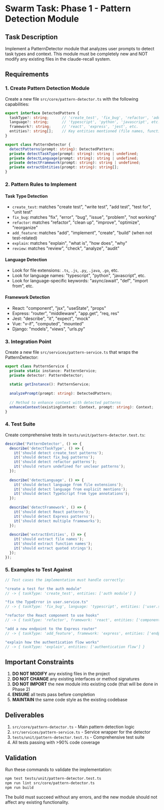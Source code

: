 # Swarm Task: Phase 1 - Pattern Detection Module

## Task Description
Implement a PatternDetector module that analyzes user prompts to detect task types and context. This module must be completely new and NOT modify any existing files in the claude-recall system.

## Requirements

### 1. Create Pattern Detection Module
Create a new file `src/core/pattern-detector.ts` with the following capabilities:

```typescript
export interface DetectedPattern {
  taskType?: string;      // 'create_test', 'fix_bug', 'refactor', 'add_feature', etc.
  language?: string;      // 'typescript', 'python', 'javascript', etc.
  framework?: string;     // 'react', 'express', 'jest', etc.
  entities?: string[];    // Key entities mentioned (file names, function names, etc.)
}

export class PatternDetector {
  detectPatterns(prompt: string): DetectedPattern;
  private detectTaskType(prompt: string): string | undefined;
  private detectLanguage(prompt: string): string | undefined;
  private detectFramework(prompt: string): string | undefined;
  private extractEntities(prompt: string): string[];
}
```

### 2. Pattern Rules to Implement

#### Task Type Detection
- `create_test`: matches "create test", "write test", "add test", "test for", "unit test"
- `fix_bug`: matches "fix", "error", "bug", "issue", "problem", "not working"
- `refactor`: matches "refactor", "clean up", "improve", "optimize", "reorganize"
- `add_feature`: matches "add", "implement", "create", "build" (when not test-related)
- `explain`: matches "explain", "what is", "how does", "why"
- `review`: matches "review", "check", "analyze", "audit"

#### Language Detection
- Look for file extensions: `.ts`, `.js`, `.py`, `.java`, `.go`, etc.
- Look for language names: "typescript", "python", "javascript", etc.
- Look for language-specific keywords: "async/await", "def", "import from", etc.

#### Framework Detection
- React: "component", "jsx", "useState", "props"
- Express: "router", "middleware", "app.get", "req, res"
- Jest: "describe", "it", "expect", "mock"
- Vue: "v-if", "computed", "mounted"
- Django: "models", "views", "urls.py"

### 3. Integration Point
Create a new file `src/services/pattern-service.ts` that wraps the PatternDetector:

```typescript
export class PatternService {
  private static instance: PatternService;
  private detector: PatternDetector;
  
  static getInstance(): PatternService;
  
  analyzePrompt(prompt: string): DetectedPattern;
  
  // Method to enhance context with detected patterns
  enhanceContext(existingContext: Context, prompt: string): Context;
}
```

### 4. Test Suite
Create comprehensive tests in `tests/unit/pattern-detector.test.ts`:

```typescript
describe('PatternDetector', () => {
  describe('detectTaskType', () => {
    it('should detect create_test patterns');
    it('should detect fix_bug patterns');
    it('should detect refactor patterns');
    it('should return undefined for unclear patterns');
  });
  
  describe('detectLanguage', () => {
    it('should detect language from file extensions');
    it('should detect language from explicit mentions');
    it('should detect TypeScript from type annotations');
  });
  
  describe('detectFramework', () => {
    it('should detect React patterns');
    it('should detect Express patterns');
    it('should detect multiple frameworks');
  });
  
  describe('extractEntities', () => {
    it('should extract file names');
    it('should extract function names');
    it('should extract quoted strings');
  });
});
```

### 5. Examples to Test Against

```javascript
// Test cases the implementation must handle correctly:

"create a test for the auth module" 
// -> { taskType: 'create_test', entities: ['auth module'] }

"fix the TypeError in user.service.ts"
// -> { taskType: 'fix_bug', language: 'typescript', entities: ['user.service.ts', 'TypeError'] }

"refactor the React component to use hooks"
// -> { taskType: 'refactor', framework: 'react', entities: ['component', 'hooks'] }

"add a new endpoint to the Express router"
// -> { taskType: 'add_feature', framework: 'express', entities: ['endpoint', 'router'] }

"explain how the authentication flow works"
// -> { taskType: 'explain', entities: ['authentication flow'] }
```

## Important Constraints

1. **DO NOT MODIFY** any existing files in the project
2. **DO NOT CHANGE** any existing interfaces or method signatures
3. **DO NOT IMPORT** the new module into existing code (that will be done in Phase 2)
4. **ENSURE** all tests pass before completion
5. **MAINTAIN** the same code style as the existing codebase

## Deliverables

1. `src/core/pattern-detector.ts` - Main pattern detection logic
2. `src/services/pattern-service.ts` - Service wrapper for the detector
3. `tests/unit/pattern-detector.test.ts` - Comprehensive test suite
4. All tests passing with >90% code coverage

## Validation

Run these commands to validate the implementation:
```bash
npm test tests/unit/pattern-detector.test.ts
npm run lint src/core/pattern-detector.ts
npm run build
```

The build must succeed without any errors, and the new module should not affect any existing functionality.